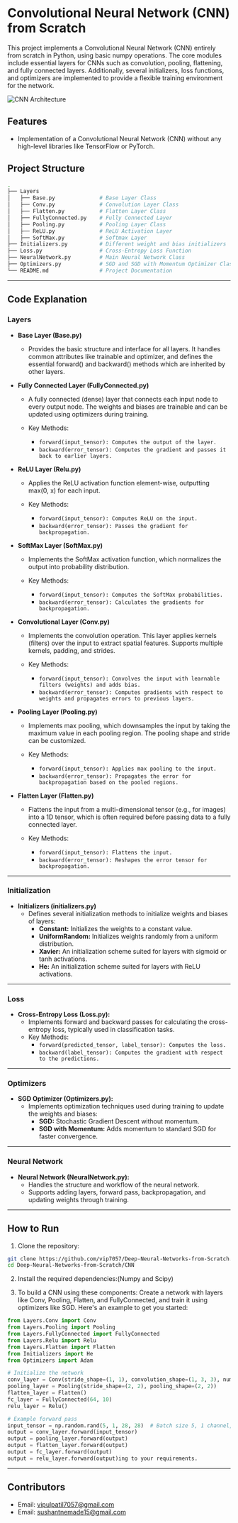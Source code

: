 # Convolutional Neural Network (CNN) from Scratch

This project implements a Convolutional Neural Network (CNN) entirely from scratch in Python, using basic numpy operations. The core modules include essential layers for CNNs such as convolution, pooling, flattening, and fully connected layers. Additionally, several initializers, loss functions, and optimizers are implemented to provide a flexible training environment for the network.

![CNN Architecture](Illustration-of-a-fully-connected-neural-network.png)

## Features
- Implementation of a Convolutional Neural Network (CNN) without any high-level libraries like TensorFlow or PyTorch.


## Project Structure

```bash
.
├── Layers
│   ├── Base.py              # Base Layer Class
│   ├── Conv.py              # Convolution Layer Class
│   ├── Flatten.py           # Flatten Layer Class
│   ├── FullyConnected.py    # Fully Connected Layer
│   ├── Pooling.py           # Pooling Layer Class
│   ├── ReLU.py              # ReLU Activation Layer
│   ├── SoftMax.py           # Softmax Layer
├── Initializers.py          # Different weight and bias initializers
├── Loss.py                  # Cross-Entropy Loss Function
├── NeuralNetwork.py         # Main Neural Network Class
├── Optimizers.py            # SGD and SGD with Momentum Optimizer Class
└── README.md                # Project Documentation
```
---
## Code Explanation
### Layers
- **Base Layer (Base.py)**
  - Provides the basic structure and interface for all layers. It handles common attributes like trainable and optimizer, and defines the essential forward() and backward() methods which are inherited by other layers.

- **Fully Connected Layer (FullyConnected.py)**
  - A fully connected (dense) layer that connects each input node to every output node. The weights and biases are trainable and can be updated using optimizers during training.

  - Key Methods:
    - ```forward(input_tensor): Computes the output of the layer.```
    - ```backward(error_tensor): Computes the gradient and passes it back to earlier layers.```
  
- **ReLU Layer (Relu.py)**
  - Applies the ReLU activation function element-wise, outputting max(0, x) for each input.

  - Key Methods:
    - ```forward(input_tensor): Computes ReLU on the input.```
    - ```backward(error_tensor): Passes the gradient for backpropagation.```

- **SoftMax Layer (SoftMax.py)**
  - Implements the SoftMax activation function, which normalizes the output into probability distribution.

  - Key Methods:
    - ```forward(input_tensor): Computes the SoftMax probabilities.```
    - ```backward(error_tensor): Calculates the gradients for backpropagation.```
      
- **Convolutional Layer (Conv.py)**
  - Implements the convolution operation. This layer applies kernels (filters) over the input to extract spatial features. Supports multiple kernels, padding, and strides.

  - Key Methods:
    - ```forward(input_tensor): Convolves the input with learnable filters (weights) and adds bias.```
    - ```backward(error_tensor): Computes gradients with respect to weights and propagates errors to previous layers.```

- **Pooling Layer (Pooling.py)**
  - Implements max pooling, which downsamples the input by taking the maximum value in each pooling region. The pooling shape and stride can be customized.

  - Key Methods:
    - ```forward(input_tensor): Applies max pooling to the input.```
    - ```backward(error_tensor): Propagates the error for backpropagation based on the pooled regions.```

- **Flatten Layer (Flatten.py)**
  - Flattens the input from a multi-dimensional tensor (e.g., for images) into a 1D tensor, which is often required before passing data to a fully connected layer.

  - Key Methods:
    - ```forward(input_tensor): Flattens the input.```
    - ```backward(error_tensor): Reshapes the error tensor for backpropagation.```
---
    
### Initialization
- **Initializers (initializers.py)**
  - Defines several initialization methods to initialize weights and biases of layers:
    - **Constant:** Initializes the weights to a constant value.
    - **UniformRandom:** Initializes weights randomly from a uniform distribution.
    - **Xavier:** An initialization scheme suited for layers with sigmoid or tanh activations.
    - **He:** An initialization scheme suited for layers with ReLU activations.
---

### Loss

- **Cross-Entropy Loss (Loss.py):**
  - Implements forward and backward passes for calculating the cross-entropy loss, typically used in classification tasks.
  - Key Methods:
    - ```forward(predicted_tensor, label_tensor): Computes the loss.```
    - ```backward(label_tensor): Computes the gradient with respect to the predictions.```
---
### Optimizers

- **SGD Optimizer (Optimizers.py):**
  - Implements optimization techniques used during training to update the weights and biases:
    - **SGD:** Stochastic Gradient Descent without momentum.
    - **SGD with Momentum:** Adds momentum to standard SGD for faster convergence.
---

### Neural Network
- **Neural Network (NeuralNetwork.py):**
  - Handles the structure and workflow of the neural network.
  - Supports adding layers, forward pass, backpropagation, and updating weights through training.

---
## How to Run

1. Clone the repository:
```bash
git clone https://github.com/vip7057/Deep-Neural-Networks-from-Scratch.git
cd Deep-Neural-Networks-from-Scratch/CNN
```
2. Install the required dependencies:(Numpy and Scipy)

3. To build a CNN using these components:
Create a network with layers like Conv, Pooling, Flatten, and FullyConnected, and train it using optimizers like SGD. Here's an example to get you started:

```python
from Layers.Conv import Conv
from Layers.Pooling import Pooling
from Layers.FullyConnected import FullyConnected
from Layers.Relu import Relu
from Layers.Flatten import Flatten
from Initializers import He
from Optimizers import Adam

# Initialize the network
conv_layer = Conv(stride_shape=(1, 1), convolution_shape=(1, 3, 3), num_kernels=8)
pooling_layer = Pooling(stride_shape=(2, 2), pooling_shape=(2, 2))
flatten_layer = Flatten()
fc_layer = FullyConnected(64, 10)
relu_layer = Relu()

# Example forward pass
input_tensor = np.random.rand(5, 1, 28, 28)  # Batch size 5, 1 channel, 28x28 images
output = conv_layer.forward(input_tensor)
output = pooling_layer.forward(output)
output = flatten_layer.forward(output)
output = fc_layer.forward(output)
output = relu_layer.forward(output)ing to your requirements.
```
---
## Contributors
- Email: vipulpatil7057@gmail.com
- Email: sushantnemade15@gmail.com


